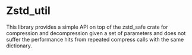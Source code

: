 # Zstd_util

This library provides a simple API on top of the zstd_safe crate for compression and decompression given a set of parameters and does not suffer the performance hits from repeated compress calls with the same dictionary.